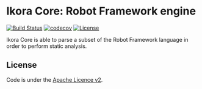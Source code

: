 # Ikora Core: Robot Framework engine

[![Build Status](https://travis-ci.com/kabinja/ikora-core.svg?branch=master)](https://travis-ci.com/kabinja/ikora-core)
[![codecov](https://codecov.io/gh/kabinja/ikora-core/branch/master/graph/badge.svg)](https://codecov.io/gh/kabinja/ikora-core)
[![License](https://img.shields.io/badge/License-Apache%202.0-blue.svg)](https://opensource.org/licenses/Apache-2.0)


Ikora Core is able to parse a subset of the Robot Framework language in order to perform static analysis.


License
-------
Code is under the [Apache Licence v2](https://www.apache.org/licenses/LICENSE-2.0.txt).